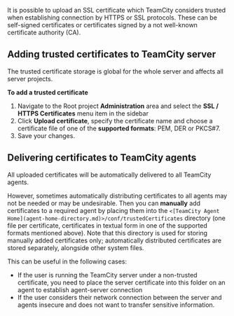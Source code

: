 [//]: # (title: Uploading SSL Certificates)
[//]: # (auxiliary-id: Uploading SSL Certificates)

It is possible to upload an SSL certificate which TeamCity considers trusted when establishing connection by HTTPS or SSL protocols. These can be self\-signed certificates or certificates signed by a not well-known certificate authority (CA).

## Adding trusted certificates to TeamCity server

The trusted certificate storage is global for the whole server and affects all server projects.

__To add a trusted certificate__
1. Navigate to the Root project __Administration__ area and select the __SSL / HTTPS Certificates__ menu item in the sidebar
2. Click __Upload certificate__, specify the certificate name and choose a certificate file of one of the __supported formats__: PEM, DER or PKCS#7.
3. Save your changes.

## Delivering certificates to TeamCity agents

All uploaded certificates will be automatically delivered to all TeamCity agents.

However, sometimes automatically distributing certificates to all agents may not be needed or may be undesirable. Then you can __manually__ add certificates to a required agent by placing them into the `<[TeamCity Agent Home](agent-home-directory.md)>/conf/trustedCertificates` directory (one file per certificate, certificates in textual form in one of the supported formats mentioned above). Note that this directory is used for storing manually added certificates only; automatically distributed certificates are stored separately, alongside other system files.

This can be useful in the following cases:
* If the user is running the TeamCity server under a non-trusted certificate, you need to place the server certificate into this folder on an agent to establish agent-server connection
* If the user considers their network connection between the server and agents insecure and does not want to transfer sensitive information.
